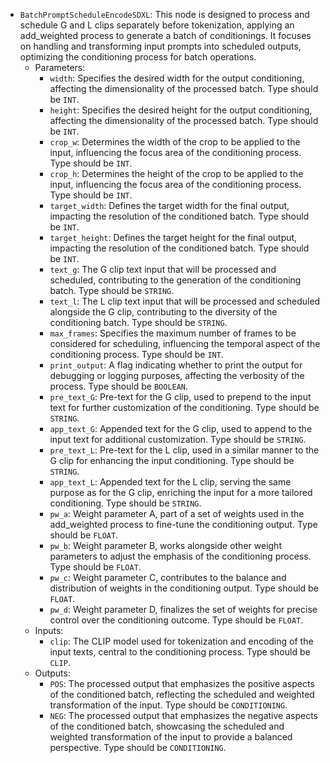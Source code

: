 - `BatchPromptScheduleEncodeSDXL`: This node is designed to process and schedule G and L clips separately before tokenization, applying an add_weighted process to generate a batch of conditionings. It focuses on handling and transforming input prompts into scheduled outputs, optimizing the conditioning process for batch operations.
    - Parameters:
        - `width`: Specifies the desired width for the output conditioning, affecting the dimensionality of the processed batch. Type should be `INT`.
        - `height`: Specifies the desired height for the output conditioning, affecting the dimensionality of the processed batch. Type should be `INT`.
        - `crop_w`: Determines the width of the crop to be applied to the input, influencing the focus area of the conditioning process. Type should be `INT`.
        - `crop_h`: Determines the height of the crop to be applied to the input, influencing the focus area of the conditioning process. Type should be `INT`.
        - `target_width`: Defines the target width for the final output, impacting the resolution of the conditioned batch. Type should be `INT`.
        - `target_height`: Defines the target height for the final output, impacting the resolution of the conditioned batch. Type should be `INT`.
        - `text_g`: The G clip text input that will be processed and scheduled, contributing to the generation of the conditioning batch. Type should be `STRING`.
        - `text_l`: The L clip text input that will be processed and scheduled alongside the G clip, contributing to the diversity of the conditioning batch. Type should be `STRING`.
        - `max_frames`: Specifies the maximum number of frames to be considered for scheduling, influencing the temporal aspect of the conditioning process. Type should be `INT`.
        - `print_output`: A flag indicating whether to print the output for debugging or logging purposes, affecting the verbosity of the process. Type should be `BOOLEAN`.
        - `pre_text_G`: Pre-text for the G clip, used to prepend to the input text for further customization of the conditioning. Type should be `STRING`.
        - `app_text_G`: Appended text for the G clip, used to append to the input text for additional customization. Type should be `STRING`.
        - `pre_text_L`: Pre-text for the L clip, used in a similar manner to the G clip for enhancing the input conditioning. Type should be `STRING`.
        - `app_text_L`: Appended text for the L clip, serving the same purpose as for the G clip, enriching the input for a more tailored conditioning. Type should be `STRING`.
        - `pw_a`: Weight parameter A, part of a set of weights used in the add_weighted process to fine-tune the conditioning output. Type should be `FLOAT`.
        - `pw_b`: Weight parameter B, works alongside other weight parameters to adjust the emphasis of the conditioning process. Type should be `FLOAT`.
        - `pw_c`: Weight parameter C, contributes to the balance and distribution of weights in the conditioning output. Type should be `FLOAT`.
        - `pw_d`: Weight parameter D, finalizes the set of weights for precise control over the conditioning outcome. Type should be `FLOAT`.
    - Inputs:
        - `clip`: The CLIP model used for tokenization and encoding of the input texts, central to the conditioning process. Type should be `CLIP`.
    - Outputs:
        - `POS`: The processed output that emphasizes the positive aspects of the conditioned batch, reflecting the scheduled and weighted transformation of the input. Type should be `CONDITIONING`.
        - `NEG`: The processed output that emphasizes the negative aspects of the conditioned batch, showcasing the scheduled and weighted transformation of the input to provide a balanced perspective. Type should be `CONDITIONING`.
